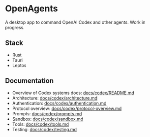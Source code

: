 # OpenAgents

A desktop app to command OpenAI Codex and other agents. Work in progress.

## Stack

- Rust
- Tauri
- Leptos 

## Documentation

- Overview of Codex systems docs: [docs/codex/README.md](docs/codex/README.md)
- Architecture: [docs/codex/architecture.md](docs/codex/architecture.md)
- Authentication: [docs/codex/authentication.md](docs/codex/authentication.md)
- Protocol overview: [docs/codex/protocol-overview.md](docs/codex/protocol-overview.md)
- Prompts: [docs/codex/prompts.md](docs/codex/prompts.md)
- Sandbox: [docs/codex/sandbox.md](docs/codex/sandbox.md)
- Tools: [docs/codex/tools.md](docs/codex/tools.md)
- Testing: [docs/codex/testing.md](docs/codex/testing.md)
